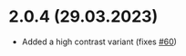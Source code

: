 # 2.0.4 (29.03.2023)

- Added a high contrast variant (fixes [#60](https://github.com/whizkydee/vscode-palenight-theme/issues/60))
